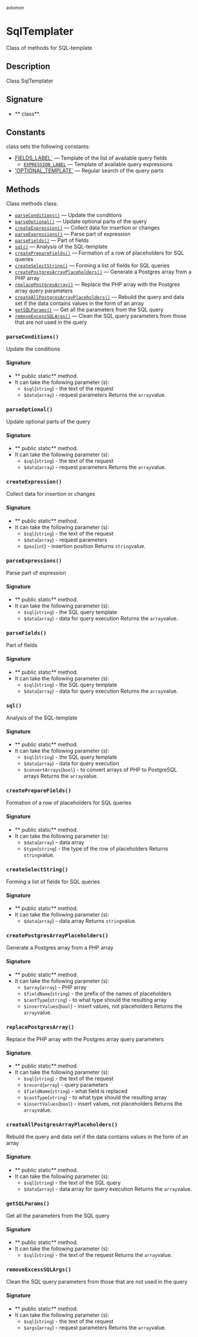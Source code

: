 <small> avtomon </small>

SqlTemplater
============

Class of methods for SQL-template

Description
-----------

Class SqlTemplater

Signature
---------

- ** class**.

Constants
---------

class sets the following constants:

- [FIELDS_LABEL`](#FIELDS_LABEL) &mdash; Template of the list of available query fields
  - [`EXPRESSION_LABEL`](#EXPRESSION_LABEL) &mdash; Template of available query expressions
- ['OPTIONAL_TEMPLATE`](#OPTIONAL_TEMPLATE) &mdash; Regular search of the query parts

Methods
-------

Class methods class:

  - [`parseConditions()`](#parseConditions) &mdash; Update the conditions
  - [`parseOptional()`](#parseOptional) &mdash; Update optional parts of the query
  - [`createExpression()`](#createExpression) &mdash; Collect data for insertion or changes
  - [`parseExpressions()`](#parseExpressions) &mdash; Parse part of expression
  - [`parseFields()`](#parseFields) &mdash; Part of fields
  - [`sql()`](#sql) &mdash; Analysis of the SQL-template
  - [`createPrepareFields()`](#createPrepareFields) &mdash; Formation of a row of placeholders for SQL queries
  - [`createSelectString()`](#createSelectString) &mdash; Forming a list of fields for SQL queries
  - [`createPostgresArrayPlaceholders()`](#createPostgresArrayPlaceholders) &mdash; Generate a Postgres array from a PHP array
  - [`replacePostgresArray()`](#replacePostgresArray) &mdash; Replace the PHP array with the Postgres array query parameters
  - [`createAllPostgresArrayPlaceholders()`](#createAllPostgresArrayPlaceholders) &mdash; Rebuild the query and data set if the data contains values ​​in the form of an array
  - [`getSQLParams()`](#getSQLParams) &mdash; Get all the parameters from the SQL query
  - [`removeExcessSQLArgs()`](#removeExcessSQLArgs) &mdash; Clean the SQL query parameters from those that are not used in the query

### `parseConditions()`<a name="parseConditions"> </a>

Update the conditions

#### Signature

- ** public static** method.
- It can take the following parameter (s):
  - `$sql`(`string`) - the text of the request
  - `$data`(`array`) - request parameters
Returns the `array`value.

### `parseOptional()`<a name="parseOptional"> </a>

Update optional parts of the query

#### Signature

- ** public static** method.
- It can take the following parameter (s):
  - `$sql`(`string`) - the text of the request
  - `$data`(`array`) - request parameters
Returns the `array`value.

### `createExpression()`<a name="createExpression"> </a>

Collect data for insertion or changes

#### Signature

- ** public static** method.
- It can take the following parameter (s):
  - `$sql`(`string`) - the text of the request
  - `$data`(`array`) - request parameters
  - `$pos`(`int`) - insertion position
Returns `string`value.

### `parseExpressions()`<a name="parseExpressions"> </a>

Parse part of expression

#### Signature

- ** public static** method.
- It can take the following parameter (s):
  - `$sql`(`string`) - the SQL query template
  - `$data`(`array`) - data for query execution
Returns the `array`value.

### `parseFields()`<a name="parseFields"> </a>

Part of fields

#### Signature

- ** public static** method.
- It can take the following parameter (s):
  - `$sql`(`string`) - the SQL query template
  - `$data`(`array`) - data for query execution
Returns the `array`value.

### `sql()`<a name="sql"> </a>

Analysis of the SQL-template

#### Signature

- ** public static** method.
- It can take the following parameter (s):
  - `$sql`(`string`) - the SQL query template
  - `$data`(`array`) - data for query execution
  - `$convertArrays`(`bool`) - to convert arrays of PHP to PostgreSQL arrays
Returns the `array`value.

### `createPrepareFields()`<a name="createPrepareFields"> </a>

Formation of a row of placeholders for SQL queries

#### Signature

- ** public static** method.
- It can take the following parameter (s):
  - `$data`(`array`) - data array
  - `$type`(`string`) - the type of the row of placeholders
Returns `string`value.

### `createSelectString()`<a name="createSelectString"> </a>

Forming a list of fields for SQL queries

#### Signature

- ** public static** method.
- It can take the following parameter (s):
  - `$data`(`array`) - data array
Returns `string`value.

### `createPostgresArrayPlaceholders()`<a name="createPostgresArrayPlaceholders"> </a>

Generate a Postgres array from a PHP array

#### Signature

- ** public static** method.
- It can take the following parameter (s):
  - `$array`(`array`) - PHP array
  - `$fieldName`(`string`) - the prefix of the names of placeholders
  - `$castType`(`string`) - to what type should the resulting array
  - `$insertValues`(`bool`) - insert values, not placeholders
Returns the `array`value.

### `replacePostgresArray()`<a name="replacePostgresArray"> </a>

Replace the PHP array with the Postgres array query parameters

#### Signature

- ** public static** method.
- It can take the following parameter (s):
  - `$sql`(`string`) - the text of the request
  - `$record`(`array`) - query parameters
  - `$fieldName`(`string`) - what field is replaced
  - `$castType`(`string`) - to what type should the resulting array
  - `$insertValues`(`bool`) - insert values, not placeholders
Returns the `array`value.

### `createAllPostgresArrayPlaceholders()`<a name="createAllPostgresArrayPlaceholders"> </a>

Rebuild the query and data set if the data contains values ​​in the form of an array

#### Signature

- ** public static** method.
- It can take the following parameter (s):
  - `$sql`(`string`) - the text of the SQL query
  - `$data`(`array`) - data array for query execution
Returns the `array`value.

### `getSQLParams()`<a name="getSQLParams"> </a>

Get all the parameters from the SQL query

#### Signature

- ** public static** method.
- It can take the following parameter (s):
  - `$sql`(`string`) - the text of the request
Returns the `array`value.

### `removeExcessSQLArgs()`<a name="removeExcessSQLArgs"> </a>

Clean the SQL query parameters from those that are not used in the query

#### Signature

- ** public static** method.
- It can take the following parameter (s):
  - `$sql`(`string`) - the text of the request
  - `$args`(`array`) - request parameters
Returns the `array`value.

